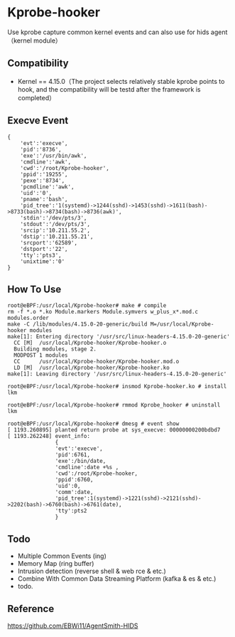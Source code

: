 # Kprobe-hooker
Use kprobe capture common kernel events and can also use for hids agent（kernel module）
## Compatibility
- Kernel == 4.15.0（The project selects relatively stable kprobe points to hook, and the compatibility will be testd after the framework is completed）



## Execve Event
```
{
    'evt':'execve',
    'pid':'8736',
    'exe':'/usr/bin/awk',
    'cmdline':'awk',
    'cwd':'/root/Kprobe-hooker',
    'ppid':'19255',
    'pexe':'8734',
    'pcmdline':'awk',
    'uid':'0',
    'pname':'bash',
    'pid_tree':'1(systemd)->1244(sshd)->1453(sshd)->1611(bash)->8733(bash)->8734(bash)->8736(awk)',
    'stdin':'/dev/pts/3',
    'stdout':'/dev/pts/3',
    'srcip':'10.211.55.2',
    'dstip':'10.211.55.21',
    'srcport':'62589',
    'dstport':'22',
    'tty':'pts3',
    'unixtime':'0'
}
```

## How To Use
```
root@eBPF:/usr/local/Kprobe-hooker# make # compile
rm -f *.o *.ko Module.markers Module.symvers w_plus_x*.mod.c modules.order
make -C /lib/modules/4.15.0-20-generic/build M=/usr/local/Kprobe-hooker modules
make[1]: Entering directory '/usr/src/linux-headers-4.15.0-20-generic'
  CC [M]  /usr/local/Kprobe-hooker/Kprobe-hooker.o
  Building modules, stage 2.
  MODPOST 1 modules
  CC      /usr/local/Kprobe-hooker/Kprobe-hooker.mod.o
  LD [M]  /usr/local/Kprobe-hooker/Kprobe-hooker.ko
make[1]: Leaving directory '/usr/src/linux-headers-4.15.0-20-generic'

root@eBPF:/usr/local/Kprobe-hooker# insmod Kprobe-hooker.ko # install lkm

root@eBPF:/usr/local/Kprobe-hooker# rmmod Kprobe_hooker # uninstall lkm

root@eBPF:/usr/local/Kprobe-hooker# dmesg # event show
[ 1193.260895] planted return probe at sys_execve: 00000000200bdbd7
[ 1193.262248] event_info:
               {
               'evt':'execve',
               'pid':6761,
               'exe':/bin/date,
               'cmdline':date +%s ,
               'cwd':/root/Kprobe-hooker,
               'ppid':6760,
               'uid':0,
               'comm':date,
               'pid_tree':1(systemd)->1221(sshd)->2121(sshd)->2202(bash)->6760(bash)->6761(date),
               'tty':pts2
               }
```

## Todo
- Multiple Common Events (ing)
- Memory Map (ring buffer)
- Intrusion detection (reverse shell & web rce & etc.)
- Combine With Common Data Streaming Platform (kafka & es & etc.) 
- todo.

## Reference
https://github.com/EBWi11/AgentSmith-HIDS